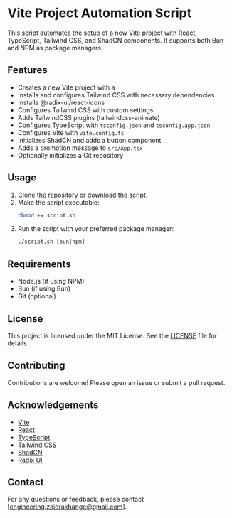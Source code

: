 # Vite Project Automation Script

This script automates the setup of a new Vite project with React, TypeScript, Tailwind CSS, and ShadCN components. It supports both Bun and NPM as package managers.

## Features

- Creates a new Vite project with a
- Installs and configures Tailwind CSS with necessary dependencies
- Installs @radix-ui/react-icons
- Configures Tailwind CSS with custom settings
- Adds TailwindCSS plugins (tailwindcss-animate)
- Configures TypeScript with `tsconfig.json` and `tsconfig.app.json`
- Configures Vite with `vite.config.ts`
- Initializes ShadCN and adds a button component
- Adds a promotion message to `src/App.tsx`
- Optionally initializes a Git repository

## Usage

1. Clone the repository or download the script.
2. Make the script executable:
   ```sh
   chmod +x script.sh
3. Run the script with your preferred package manager:
    ```sh
    ./script.sh [bun|npm]
    ```

## Requirements

- Node.js (if using NPM)
- Bun (if using Bun)
- Git (optional)

## License

This project is licensed under the MIT License. See the [LICENSE](LICENSE) file for details.

## Contributing

Contributions are welcome! Please open an issue or submit a pull request.

## Acknowledgements

- [Vite](https://vitejs.dev/)
- [React](https://reactjs.org/)
- [TypeScript](https://www.typescriptlang.org/)
- [Tailwind CSS](https://tailwindcss.com/)
- [ShadCN](https://shadcn.dev/)
- [Radix UI](https://www.radix-ui.com/)

## Contact

For any questions or feedback, please contact [engineering.zaidrakhange@gmail.com].

